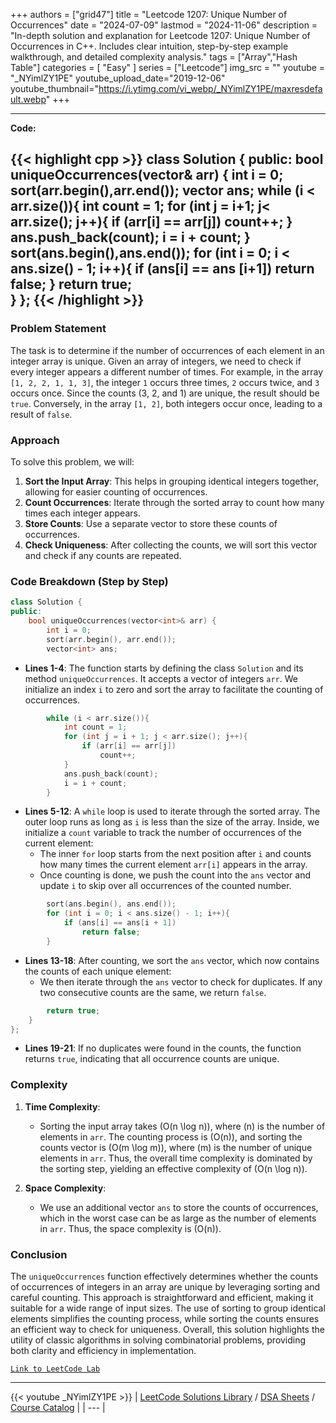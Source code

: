 
+++
authors = ["grid47"]
title = "Leetcode 1207: Unique Number of Occurrences"
date = "2024-07-09"
lastmod = "2024-11-06"
description = "In-depth solution and explanation for Leetcode 1207: Unique Number of Occurrences in C++. Includes clear intuition, step-by-step example walkthrough, and detailed complexity analysis."
tags = ["Array","Hash Table"]
categories = [
    "Easy"
]
series = ["Leetcode"]
img_src = ""
youtube = "_NYimlZY1PE"
youtube_upload_date="2019-12-06"
youtube_thumbnail="https://i.ytimg.com/vi_webp/_NYimlZY1PE/maxresdefault.webp"
+++



---
**Code:**

{{< highlight cpp >}}
class Solution {
public:
    bool uniqueOccurrences(vector<int>& arr) {
        int i = 0;
        sort(arr.begin(),arr.end());
        vector<int> ans;
        while (i < arr.size()){
            int count = 1;
            for (int j = i+1; j< arr.size(); j++){
                if (arr[i] == arr[j])
                    count++;
            }
            ans.push_back(count);
            i = i + count;
        }
        sort(ans.begin(),ans.end());
        for (int i = 0; i < ans.size() - 1; i++){
            if (ans[i] == ans [i+1])
                return false;
        }
        return true;        
    }
};
{{< /highlight >}}
---


### Problem Statement
The task is to determine if the number of occurrences of each element in an integer array is unique. Given an array of integers, we need to check if every integer appears a different number of times. For example, in the array `[1, 2, 2, 1, 1, 3]`, the integer `1` occurs three times, `2` occurs twice, and `3` occurs once. Since the counts (3, 2, and 1) are unique, the result should be `true`. Conversely, in the array `[1, 2]`, both integers occur once, leading to a result of `false`.

### Approach
To solve this problem, we will:
1. **Sort the Input Array**: This helps in grouping identical integers together, allowing for easier counting of occurrences.
2. **Count Occurrences**: Iterate through the sorted array to count how many times each integer appears.
3. **Store Counts**: Use a separate vector to store these counts of occurrences.
4. **Check Uniqueness**: After collecting the counts, we will sort this vector and check if any counts are repeated.

### Code Breakdown (Step by Step)

```cpp
class Solution {
public:
    bool uniqueOccurrences(vector<int>& arr) {
        int i = 0;
        sort(arr.begin(), arr.end());
        vector<int> ans;
```
- **Lines 1-4**: The function starts by defining the class `Solution` and its method `uniqueOccurrences`. It accepts a vector of integers `arr`. We initialize an index `i` to zero and sort the array to facilitate the counting of occurrences.

```cpp
        while (i < arr.size()){
            int count = 1;
            for (int j = i + 1; j < arr.size(); j++){
                if (arr[i] == arr[j])
                    count++;
            }
            ans.push_back(count);
            i = i + count;
        }
```
- **Lines 5-12**: A `while` loop is used to iterate through the sorted array. The outer loop runs as long as `i` is less than the size of the array. Inside, we initialize a `count` variable to track the number of occurrences of the current element:
  - The inner `for` loop starts from the next position after `i` and counts how many times the current element `arr[i]` appears in the array.
  - Once counting is done, we push the count into the `ans` vector and update `i` to skip over all occurrences of the counted number.

```cpp
        sort(ans.begin(), ans.end());
        for (int i = 0; i < ans.size() - 1; i++){
            if (ans[i] == ans[i + 1])
                return false;
        }
```
- **Lines 13-18**: After counting, we sort the `ans` vector, which now contains the counts of each unique element:
  - We then iterate through the `ans` vector to check for duplicates. If any two consecutive counts are the same, we return `false`.

```cpp
        return true;        
    }
};
```
- **Lines 19-21**: If no duplicates were found in the counts, the function returns `true`, indicating that all occurrence counts are unique.

### Complexity
1. **Time Complexity**:
   - Sorting the input array takes \(O(n \log n)\), where \(n\) is the number of elements in `arr`. The counting process is \(O(n)\), and sorting the counts vector is \(O(m \log m)\), where \(m\) is the number of unique elements in `arr`. Thus, the overall time complexity is dominated by the sorting step, yielding an effective complexity of \(O(n \log n)\).

2. **Space Complexity**:
   - We use an additional vector `ans` to store the counts of occurrences, which in the worst case can be as large as the number of elements in `arr`. Thus, the space complexity is \(O(n)\).

### Conclusion
The `uniqueOccurrences` function effectively determines whether the counts of occurrences of integers in an array are unique by leveraging sorting and careful counting. This approach is straightforward and efficient, making it suitable for a wide range of input sizes. The use of sorting to group identical elements simplifies the counting process, while sorting the counts ensures an efficient way to check for uniqueness. Overall, this solution highlights the utility of classic algorithms in solving combinatorial problems, providing both clarity and efficiency in implementation.

[`Link to LeetCode Lab`](https://leetcode.com/problems/unique-number-of-occurrences/description/)

---
{{< youtube _NYimlZY1PE >}}
| [LeetCode Solutions Library](https://grid47.xyz/leetcode/) / [DSA Sheets](https://grid47.xyz/sheets/) / [Course Catalog](https://grid47.xyz/courses/) |
| --- |

